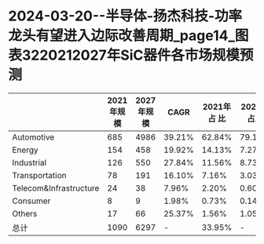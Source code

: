 # 2024-03-20--半导体-扬杰科技-功率龙头有望进入边际改善周期_page14_图表3220212027年SiC器件各市场规模预测

| | 2021 年规模 | 2027 年规 模 | CAGR | 2021年占 比 | 2027年占比 |
|---|---|---|---|---|---|
|Automotive | 685 | 4986 | 39.21% | 62.84% | 79.18% |
|Energy | 154 | 458 | 19.92% | 14.13% | 7.27% |
|Industrial | 126 | 550 | 27.84% | 11.56% | 8.73% |
|Transportation | 78 | 191 | 16.10% | 7.16% | 3.03% |
|Telecom&Infrastructure | 24 | 38 | 7.96% | 2.20% | 0.60% |
|Consumer | 8 | 9 | 1.98% | 0.73% | 0.14% |
|Others | 17 | 66 | 25.37% | 1.56% | 1.05% |
|总计 | 1090 | 6297 | - | 33.95% | - |